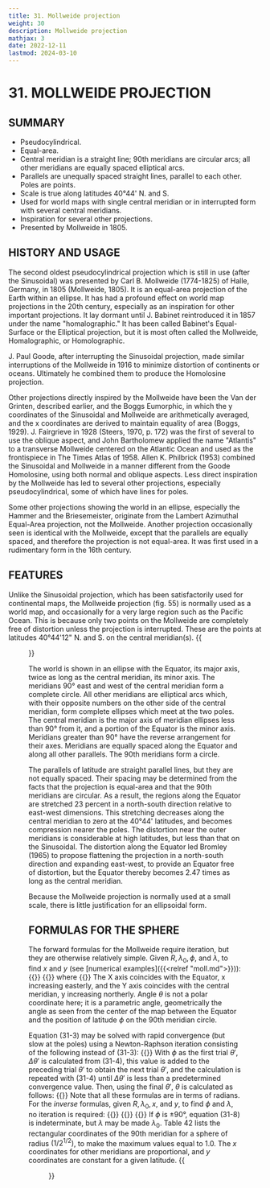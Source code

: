 ```yaml
---
title: 31. Mollweide projection
weight: 30
description: Mollweide projection
mathjax: 3
date: 2022-12-11
lastmod: 2024-03-10
---
```

# 31. MOLLWEIDE PROJECTION
## SUMMARY
- Pseudocylindrical.
- Equal-area.
- Central meridian is a straight line; 90th meridians are circular arcs; all other meridians are equally spaced elliptical arcs.
- Parallels are unequally spaced straight lines, parallel to each other. Poles are points.
- Scale is true along latitudes 40°44' N. and S.
- Used for world maps with single central meridian or in interrupted form with several central meridians.
- Inspiration for several other projections.
- Presented by Mollweide in 1805.

## HISTORY AND USAGE
The second oldest pseudocylindrical projection which is still in use (after the Sinusoidal) was presented by Carl B. Mollweide (1774-1825) of Halle, Germany, in 1805 (Mollweide, 1805). It is an equal-area projection of the Earth within an ellipse. It has had a profound effect on world map projections in the 20th century, especially as an inspiration for other important projections. It lay dormant until J. Babinet reintroduced it in 1857 under the name "homalographic." It has been called Babinet's Equal-Surface or the Elliptical projection, but it is most often called the Mollweide, Homalographic, or Homolographic.

J. Paul Goode, after interrupting the Sinusoidal projection, made similar interruptions of the Mollweide in 1916 to minimize distortion of continents or oceans. Ultimately he combined them to produce the Homolosine projection.

Other projections directly inspired by the Mollweide have been the Van der Grinten, described earlier, and the Boggs Eumorphic, in which the y coordinates of the Sinusoidal and Mollweide are arithmetically averaged, and the x coordinates are derived to maintain equality of area (Boggs, 1929). J. Fairgrieve in 1928 (Steers, 1970, p. 172) was the first of several to use the oblique aspect, and John Bartholomew applied the name "Atlantis" to a transverse Mollweide centered on the Atlantic Ocean and used as the frontispiece in The Times Atlas of 1958. Allen K. Philbrick (1953) combined the Sinusoidal and Mollweide in a manner different from the Goode Homolosine, using both normal and oblique aspects. Less direct inspiration by the Mollweide has led to several other projections, especially pseudocylindrical, some of which have lines for poles.

Some other projections showing the world in an ellipse, especially the Hammer and the Briesemeister, originate from the Lambert Azimuthal Equal-Area projection, not the Mollweide. Another projection occasionally seen is identical with the Mollweide, except that the parallels are equally spaced, and therefore the projection is not equal-area. It was first used in a rudimentary form in the 16th century.

## FEATURES
Unlike the Sinusoidal projection, which has been satisfactorily used for continental maps, the Mollweide projection (fig. 55) is normally used as a world map, and occasionally for a very large region such as the Pacific Ocean. This is because only two points on the Mollweide are completely free of distortion unless the projection is interrupted. These are the points at latitudes 40°44'12" N. and S. on the central meridian(s).
{{<figure src="../figure55.png" link="../figure55.png" caption="__FIGURE 55__.&mdash; Mollweide projection. An equal-are projection of the world bounded by an ellipse and the basis for several other projections.">}}

The world is shown in an ellipse with the Equator, its major axis, twice as long as the central meridian, its minor axis. The meridians 90° east and west of the central meridian form a complete circle. All other meridians are elliptical arcs which, with their opposite numbers on the other side of the central meridian, form complete ellipses which meet at the two poles. The central meridian is the major axis of meridian ellipses less than 90° from it, and a portion of the Equator is the minor axis. Meridians greater than 90° have the reverse arrangement for their axes. Meridians are equally spaced along the Equator and along all other parallels. The 90th meridians form a circle.

The parallels of latitude are straight parallel lines, but they are not equally spaced. Their spacing may be determined from the facts that the projection is equal-area and that the 90th meridians are circular. As a result, the regions along the Equator are stretched 23 percent in a north-south direction relative to east-west dimensions. This stretching decreases along the central meridian to zero at the 40°44' latitudes, and becomes compression nearer the poles. The distortion near the outer meridians is considerable at high latitudes, but less than that on the Sinusoidal. The distortion along the Equator led Bromley (1965) to propose flattening the projection in a north-south direction and expanding east-west, to provide an Equator free of distortion, but the Equator thereby becomes 2.47 times as long as the central meridian.

Because the Mollweide projection is normally used at a small scale, there is little justification for an ellipsoidal form.

## FORMULAS FOR THE SPHERE
The forward formulas for the Mollweide require iteration, but they are otherwise relatively simple. Given $R, \lambda_0, \phi,$ and $\lambda$, to find $x$ and $y$ (see [numerical examples]({{<relref "moll.md">}})):
{{<math tag="31-1">}}x = (8^{1/2}/\pi)R(\lambda-\lambda_0)\cos\theta{{</math>}}
{{<math tag="31-2">}}y = 2^{1/2}R\sin\theta{{</math>}}
where
{{<math tag="31-3">}}2\theta+\sin2\theta = \pi\sin\phi{{</math>}}
The X axis coincides with the Equator, x increasing easterly, and the Y axis coincides with the central meridian, y increasing northerly. Angle $\theta$ is not a polar coordinate here; it is a parametric angle, geometrically the angle as seen from the center of the map between the Equator and the position of latitude $\phi$ on the 90th
meridian circle.

Equation (31-3) may be solved with rapid convergence (but slow at the poles) using a Newton-Raphson iteration consisting of the following instead of (31-3):
{{<math tag="31-4">}}\Delta\theta' = -(\theta'+\sin\theta'-\pi\sin\phi)/(1+\cos\theta'){{</math>}}
With $\phi$ as the first trial $\theta'$, $\Delta\theta'$ is calculated from (31-4), this value is added to the preceding trial $\theta'$ to obtain the next trial $\theta'$, and the calculation is repeated with (31-4) until $\Delta\theta'$ is less than a predetermined convergence value. Then, using the final $\theta'$, $\theta$ is calculated as follows:
{{<math tag="31-5">}}\theta = \theta'/2{{</math>}}
Note that all these formulas are in terms of radians.
For the _inverse_ formulas, given $R, \lambda_0, x,$ and $y$, to find $\phi$ and $\lambda$, no iteration is
required:
{{<math tag="31-6">}}\theta = \arcsin[y/(2^{1/2}R)]{{</math>}}
{{<math tag="31-7">}}\phi = \arcsin[(2\theta+\sin{2\theta})/\pi]{{</math>}}
{{<math tag="31-8">}}\lambda = \lambda_0+\pi x/(8^{1/2}R\cos\theta){{</math>}}
If $\phi$ is ±90°, equation (31-8) is indeterminate, but $\lambda$ may be made $\lambda_0$. Table 42 lists the rectangular coordinates of the 90th meridian for a sphere of radius $(1/2^{1/2})$, to make the maximum values equal to 1.0. The $x$ coordinates for other meridians are proportional, and $y$ coordinates are constant for a given latitude.
{{<figure src="table42.png" link="table42.png" caption="__TABLE 42__.&mdash; Mollweide projection: Rectangular coordinates for the 90th meridian">}}

